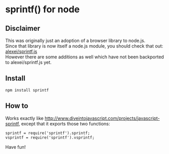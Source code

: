 # sprintf() for node

## Disclaimer

This was originally just an adoption of a browser library to node.js.  
Since that library is now itself a node.js module, you should check that out: [alexei/sprintf.js](https://github.com/alexei/sprintf.js)  
However there are some additions as well which have not been backported to alexei/sprintf.js yet.

## Install

    npm install sprintf

## How to

Works exactly like http://www.diveintojavascript.com/projects/javascript-sprintf, except that it exports those two functions:

    sprintf = require('sprintf').sprintf;
    vsprintf = require('sprintf').vsprintf;

Have fun!
